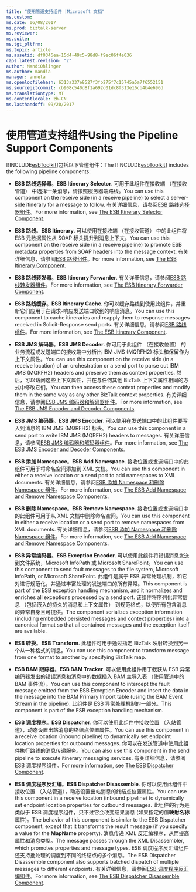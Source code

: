 ```yaml
---
title: "使用管道支持组件 |Microsoft 文档"
ms.custom: 
ms.date: 06/08/2017
ms.prod: biztalk-server
ms.reviewer: 
ms.suite: 
ms.tgt_pltfrm: 
ms.topic: article
ms.assetid: df0346ea-15d4-49c5-98d8-f9ec06f4e036
caps.latest.revision: "2"
author: MandiOhlinger
ms.author: mandia
manager: anneta
ms.openlocfilehash: 6313a337e8527f3fb275f7c15745a5a7f6552151
ms.sourcegitcommit: cb908c540d8f1a692d01dc8f313e16cb4b4e696d
ms.translationtype: MT
ms.contentlocale: zh-CN
ms.lasthandoff: 09/20/2017
---
```

# <a name="using-the-pipeline-support-components"></a><span data-ttu-id="161da-102">使用管道支持组件</span><span class="sxs-lookup"><span data-stu-id="161da-102">Using the Pipeline Support Components</span></span>
<span data-ttu-id="161da-103">[!INCLUDE[esbToolkit](../includes/esbtoolkit-md.md)]包括以下管道组件：</span><span class="sxs-lookup"><span data-stu-id="161da-103">The [!INCLUDE[esbToolkit](../includes/esbtoolkit-md.md)] includes the following pipeline components:</span></span>  
  
-   <span data-ttu-id="161da-104">**ESB 路线选择器**。</span><span class="sxs-lookup"><span data-stu-id="161da-104">**ESB Itinerary Selector**.</span></span> <span data-ttu-id="161da-105">可用于此组件在接收端 （在接收管道） 中选择一条消息，请按照服务器端路线。</span><span class="sxs-lookup"><span data-stu-id="161da-105">You can use this component on the receive side (in a receive pipeline) to select a server-side itinerary for a message to follow.</span></span> <span data-ttu-id="161da-106">有关详细信息，请参阅[ESB 路线选择器组件](../esb-toolkit/the-esb-itinerary-selector-component.md)。</span><span class="sxs-lookup"><span data-stu-id="161da-106">For more information, see [The ESB Itinerary Selector Component](../esb-toolkit/the-esb-itinerary-selector-component.md).</span></span>  
  
-   <span data-ttu-id="161da-107">**ESB 路线**。</span><span class="sxs-lookup"><span data-stu-id="161da-107">**ESB Itinerary**.</span></span> <span data-ttu-id="161da-108">可以使用在接收端 （在接收管道） 中的此组件将 ESB 元数据属性从 SOAP 标头提升到消息上下文。</span><span class="sxs-lookup"><span data-stu-id="161da-108">You can use this component on the receive side (in a receive pipeline) to promote ESB metadata properties from SOAP headers into the message context.</span></span> <span data-ttu-id="161da-109">有关详细信息，请参阅[ESB 路线组件](../esb-toolkit/the-esb-itinerary-component.md)。</span><span class="sxs-lookup"><span data-stu-id="161da-109">For more information, see [The ESB Itinerary Component](../esb-toolkit/the-esb-itinerary-component.md).</span></span>  
  
-   <span data-ttu-id="161da-110">**ESB 路线转发器**。</span><span class="sxs-lookup"><span data-stu-id="161da-110">**ESB Itinerary Forwarder**.</span></span> <span data-ttu-id="161da-111">有关详细信息，请参阅[ESB 路线转发器组件](../esb-toolkit/the-esb-itinerary-forwarder-component.md)。</span><span class="sxs-lookup"><span data-stu-id="161da-111">For more information, see [The ESB Itinerary Forwarder Component](../esb-toolkit/the-esb-itinerary-forwarder-component.md).</span></span>  
  
-   <span data-ttu-id="161da-112">**ESB 路线缓存**。</span><span class="sxs-lookup"><span data-stu-id="161da-112">**ESB Itinerary Cache**.</span></span> <span data-ttu-id="161da-113">你可以缓存路线到使用此组件，并重新它们应用于在请求-响应发送端口收到的响应消息。</span><span class="sxs-lookup"><span data-stu-id="161da-113">You can use this component to cache itineraries and reapply them to response messages received in Solicit-Response send ports.</span></span> <span data-ttu-id="161da-114">有关详细信息，请参阅[ESB 路线组件](../esb-toolkit/the-esb-itinerary-component.md)。</span><span class="sxs-lookup"><span data-stu-id="161da-114">For more information, see [The ESB Itinerary Component](../esb-toolkit/the-esb-itinerary-component.md).</span></span>  
  
-   <span data-ttu-id="161da-115">**ESB JMS 解码器**。</span><span class="sxs-lookup"><span data-stu-id="161da-115">**ESB JMS Decoder**.</span></span> <span data-ttu-id="161da-116">你可用于此组件 （在接收位置） 的业务流程或发送端口的接收端中分析出 IBM JMS (MQRFH2) 标头和保留作为上下文属性。</span><span class="sxs-lookup"><span data-stu-id="161da-116">You can use this component on the receive side (in a receive location) of an orchestration or a send port to parse out IBM JMS (MQRFH2) headers and preserve them as context properties.</span></span> <span data-ttu-id="161da-117">然后，可以访问这些上下文属性，并在与任何其他 BizTalk 上下文属性相同的方式中修改它们。</span><span class="sxs-lookup"><span data-stu-id="161da-117">You can then access these context properties and modify them in the same way as any other BizTalk context properties.</span></span> <span data-ttu-id="161da-118">有关详细信息，请参阅[ESB JMS 编码器和解码器组件](../esb-toolkit/the-esb-jms-encoder-and-decoder-components.md)。</span><span class="sxs-lookup"><span data-stu-id="161da-118">For more information, see [The ESB JMS Encoder and Decoder Components](../esb-toolkit/the-esb-jms-encoder-and-decoder-components.md).</span></span>  
  
-   <span data-ttu-id="161da-119">**ESB JMS 编码器**。</span><span class="sxs-lookup"><span data-stu-id="161da-119">**ESB JMS Encoder**.</span></span> <span data-ttu-id="161da-120">可以使用在发送端口中的此组件要写入到消息的 IBM JMS (MQRFH2) 标头。</span><span class="sxs-lookup"><span data-stu-id="161da-120">You can use this component in a send port to write IBM JMS (MQRFH2) headers to messages.</span></span> <span data-ttu-id="161da-121">有关详细信息，请参阅[ESB JMS 编码器和解码器组件](../esb-toolkit/the-esb-jms-encoder-and-decoder-components.md)。</span><span class="sxs-lookup"><span data-stu-id="161da-121">For more information, see [The ESB JMS Encoder and Decoder Components](../esb-toolkit/the-esb-jms-encoder-and-decoder-components.md).</span></span>  
  
-   <span data-ttu-id="161da-122">**ESB 添加 Namespace**。</span><span class="sxs-lookup"><span data-stu-id="161da-122">**ESB Add Namespace**.</span></span> <span data-ttu-id="161da-123">接收位置或发送端口中的此组件可用于将命名空间添加到 XML 文档。</span><span class="sxs-lookup"><span data-stu-id="161da-123">You can use this component in either a receive location or a send port to add namespaces to XML documents.</span></span> <span data-ttu-id="161da-124">有关详细信息，请参阅[ESB 添加 Namespace 和删除 Namespace 组件](../esb-toolkit/the-esb-add-namespace-and-remove-namespace-components.md)。</span><span class="sxs-lookup"><span data-stu-id="161da-124">For more information, see [The ESB Add Namespace and Remove Namespace Components](../esb-toolkit/the-esb-add-namespace-and-remove-namespace-components.md).</span></span>  
  
-   <span data-ttu-id="161da-125">**ESB 删除 Namespace**。</span><span class="sxs-lookup"><span data-stu-id="161da-125">**ESB Remove Namespace**.</span></span> <span data-ttu-id="161da-126">接收位置或发送端口中的此组件可用于从 XML 文档中删除命名空间。</span><span class="sxs-lookup"><span data-stu-id="161da-126">You can use this component in either a receive location or a send port to remove namespaces from XML documents.</span></span> <span data-ttu-id="161da-127">有关详细信息，请参阅[ESB 添加 Namespace 和删除 Namespace 组件](../esb-toolkit/the-esb-add-namespace-and-remove-namespace-components.md)。</span><span class="sxs-lookup"><span data-stu-id="161da-127">For more information, see [The ESB Add Namespace and Remove Namespace Components](../esb-toolkit/the-esb-add-namespace-and-remove-namespace-components.md).</span></span>  
  
-   <span data-ttu-id="161da-128">**ESB 异常编码器**。</span><span class="sxs-lookup"><span data-stu-id="161da-128">**ESB Exception Encoder**.</span></span> <span data-ttu-id="161da-129">可以使用此组件将错误消息发送到文件系统，Microsoft InfoPath 或 Microsoft SharePoint。</span><span class="sxs-lookup"><span data-stu-id="161da-129">You can use this component to send fault messages to the file system, Microsoft InfoPath, or Microsoft SharePoint.</span></span> <span data-ttu-id="161da-130">此组件是属于 ESB 异常处理机制，和它对进行规范化，并通过丰富处理的发送端口的所有异常。</span><span class="sxs-lookup"><span data-stu-id="161da-130">This component is part of the ESB exception handling mechanism, and it normalizes and enriches all exceptions processed by a send port.</span></span> <span data-ttu-id="161da-131">该组件将序列化异常信息 （包括嵌入的持久的消息和上下文属性） 到规范格式，以便所有包含消息的异常自身且可提供。</span><span class="sxs-lookup"><span data-stu-id="161da-131">The component serializes exception information (including embedded persisted messages and context properties) into a canonical format so that all contained messages and the exception itself are available.</span></span>  
  
-   <span data-ttu-id="161da-132">**ESB 转换**。</span><span class="sxs-lookup"><span data-stu-id="161da-132">**ESB Transform**.</span></span> <span data-ttu-id="161da-133">此组件可用于通过指定 BizTalk 映射转换到另一个从一种格式的消息。</span><span class="sxs-lookup"><span data-stu-id="161da-133">You can use this component to transform message from one format to another by specifying BizTalk map.</span></span>  
  
-   <span data-ttu-id="161da-134">**ESB BAM 跟踪器**。</span><span class="sxs-lookup"><span data-stu-id="161da-134">**ESB BAM Tracker**.</span></span> <span data-ttu-id="161da-135">可以使用此组件用于截获从 ESB 异常编码器发出的错误消息和消息中的数据插入 BAM 主导入表 （使用管道中的 BAM 事件流）。</span><span class="sxs-lookup"><span data-stu-id="161da-135">You can use this component to intercept the fault message emitted from the ESB Exception Encoder and insert the data in the message into the BAM Primary Import table (using the BAM Event Stream in the pipeline).</span></span> <span data-ttu-id="161da-136">此组件是 ESB 异常处理机制的一部分。</span><span class="sxs-lookup"><span data-stu-id="161da-136">This component is part of the ESB exception handling mechanism.</span></span>  
  
-   <span data-ttu-id="161da-137">**ESB 调度程序**。</span><span class="sxs-lookup"><span data-stu-id="161da-137">**ESB Dispatcher**.</span></span> <span data-ttu-id="161da-138">你可以使用此组件中接收位置 （入站管道），动态设置出站消息的终结点位置属性。</span><span class="sxs-lookup"><span data-stu-id="161da-138">You can use this component in a receive location (inbound pipeline) to dynamically set endpoint location properties for outbound messages.</span></span> <span data-ttu-id="161da-139">你可以在发送管道中使用此组件执行路线的消息传递服务。</span><span class="sxs-lookup"><span data-stu-id="161da-139">You can also use this component in the send pipeline to execute itinerary messaging services.</span></span> <span data-ttu-id="161da-140">有关详细信息，请参阅[ESB 调度程序组件](../esb-toolkit/the-esb-dispatcher-component.md)。</span><span class="sxs-lookup"><span data-stu-id="161da-140">For more information, see [The ESB Dispatcher Component](../esb-toolkit/the-esb-dispatcher-component.md).</span></span>  
  
-   <span data-ttu-id="161da-141">**ESB 调度程序反汇编**。</span><span class="sxs-lookup"><span data-stu-id="161da-141">**ESB Dispatcher Disassemble**.</span></span> <span data-ttu-id="161da-142">你可以使用此组件中接收位置 （入站管道），动态设置出站消息的终结点位置属性。</span><span class="sxs-lookup"><span data-stu-id="161da-142">You can use this component in a receive location (inbound pipeline) to dynamically set endpoint location properties for outbound messages.</span></span> <span data-ttu-id="161da-143">此组件的行为是类似于 ESB 调度程序组件，只不过它会改变结果消息 (如果指定的值**映射名称**属性)。</span><span class="sxs-lookup"><span data-stu-id="161da-143">The behavior of this component is similar to the ESB Dispatcher component, except that it transforms the result message (if you specify a value for the **MapName** property).</span></span> <span data-ttu-id="161da-144">消息传递 XML 反汇编程序，从而提高属性和消息类型。</span><span class="sxs-lookup"><span data-stu-id="161da-144">The message passes through the XML Disassembler, which promotes properties and message types.</span></span> <span data-ttu-id="161da-145">ESB 调度程序反汇编组件还支持批处理的调度到不同的终结点的多个消息。</span><span class="sxs-lookup"><span data-stu-id="161da-145">The ESB Dispatcher Disassemble component also supports batched dispatch of multiple messages to different endpoints.</span></span> <span data-ttu-id="161da-146">有关详细信息，请参阅[ESB 调度程序反汇编组件](../esb-toolkit/the-esb-dispatcher-disassemble-component.md)。</span><span class="sxs-lookup"><span data-stu-id="161da-146">For more information, see [The ESB Dispatcher Disassemble Component](../esb-toolkit/the-esb-dispatcher-disassemble-component.md).</span></span>